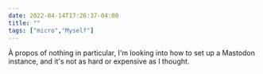 ```yaml
---
date: 2022-04-14T17:26:37-04:00
title: ""
tags: ["micro","Myself"]
---
```

À propos of nothing in particular, I'm looking into how to set up a Mastodon instance, and it's not as hard or expensive as I thought.
